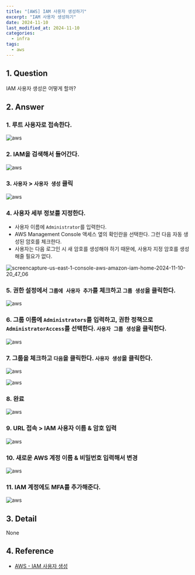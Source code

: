 ```yaml
---
title: "[AWS] IAM 사용자 생성하기"
excerpt: "IAM 사용자 생성하기"
date: 2024-11-10
last_modified_at: 2024-11-10
categories:
  - infra
tags:
  - aws
---
```


## 1. Question

IAM 사용자 생성은 어떻게 할까?

## 2. Answer

### 1. 루트 사용자로 접속한다.

![aws](https://github.com/user-attachments/assets/511047de-4d3e-43dc-a8f4-caac16594210)

### 2. IAM을 검색해서 들어간다.

![aws](https://github.com/user-attachments/assets/50dabbe0-5c76-4bb0-a84d-786b973ebeaf)

### 3. `사용자` > `사용자 생성` 클릭

![aws](https://github.com/user-attachments/assets/76ffe738-79d2-4620-88d1-8aaf7413eb8a)

### 4. 사용자 세부 정보를 지정한다.

* 사용자 이름에 `Administrator`를 입력한다.
* AWS Management Console 액세스 옆의 확인란을 선택한다. 그런 다음 자동 생성된 암호를 체크한다.
* 사용자는 다음 로그인 시 새 암호를 생성해야 하기 때문에, 사용자 지정 암호를 생성해줄 필요가 없다.

![screencapture-us-east-1-console-aws-amazon-iam-home-2024-11-10-20_47_06](https://github.com/user-attachments/assets/2c93a22c-7a19-42b5-9bea-30c9e459f599)

### 5. 권한 설정에서 `그룹에 사용자 추가`를 체크하고 `그룹 생성`을 클릭한다.

![aws](https://github.com/user-attachments/assets/abca7a6a-2b83-4429-8041-6d21fd46baa7)

### 6. 그룹 이름에 `Administrators`를 입력하고, 권한 정책으로 `AdministratorAccess`를 선택한다. `사용자 그룹 생성`을 클릭한다.

![aws](https://github.com/user-attachments/assets/97545bd9-4a4f-4d9c-8829-bb7c24f8b9b7)

### 7. 그룹을 체크하고 `다음`을 클릭한다. `사용자 생성`을 클릭한다.

![aws](https://github.com/user-attachments/assets/71b564e2-e76d-4bba-ab76-f8691d6e6c34)

![aws](https://github.com/user-attachments/assets/07bc9686-ae94-439b-a9a4-9ab20c627e74)

### 8. 완료

![aws](https://github.com/user-attachments/assets/5ef083a6-8ee5-4aee-b316-e1bd7cb38e4a)

### 9. URL 접속 > IAM 사용자 이름 & 암호 입력

![aws](https://github.com/user-attachments/assets/5a52f7cc-554a-4698-9316-fc1e65bc0cf0)

### 10. 새로운 AWS 계정 이름 & 비밀번호 입력해서 변경

![aws](https://github.com/user-attachments/assets/97cb304f-2200-486a-acee-3cfc5d398bad)

### 11. IAM 계정에도 MFA를 추가해준다.

![aws](https://github.com/user-attachments/assets/f0646f35-1200-40a1-85ad-1425d008b615)

## 3. Detail

None

## 4. Reference

* [AWS - IAM 사용자 생성](https://docs.aws.amazon.com/ko_kr/filegateway/latest/filefsxw/setting-up-create-iam-user.html)